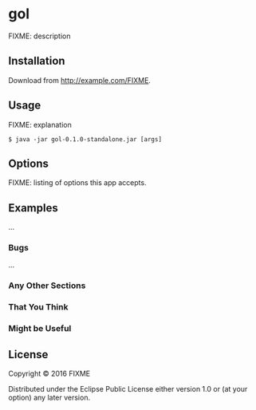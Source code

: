# gol

FIXME: description

## Installation

Download from http://example.com/FIXME.

## Usage

FIXME: explanation

    $ java -jar gol-0.1.0-standalone.jar [args]

## Options

FIXME: listing of options this app accepts.

## Examples

...

### Bugs

...

### Any Other Sections
### That You Think
### Might be Useful

## License

Copyright © 2016 FIXME

Distributed under the Eclipse Public License either version 1.0 or (at
your option) any later version.
